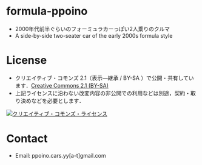 # formula-ppoino
- 2000年代前半ぐらいのフォーミュラカーっぽい2人乗りのクルマ
- A side-by-side two-seater car of the early 2000s formula style

# License
- クリエイティブ・コモンズ 2.1（表示—継承 / BY-SA ）で公開・共有しています．[Creative Commons 2.1 (BY-SA)](http://creativecommons.org/licenses/by-sa/2.1/jp/)
- 上記ライセンスに沿わない改変内容の非公開での利用などは別途，契約・取り決めなどを必要とします．

<a rel="license" href="http://creativecommons.org/licenses/by-sa/2.1/jp/"><img alt="クリエイティブ・コモンズ・ライセンス" style="border-width:0" src="https://i.creativecommons.org/l/by-sa/2.1/jp/88x31.png" /></a>

# Contact
- Email: ppoino.cars.yy[a-t]gmail.com
